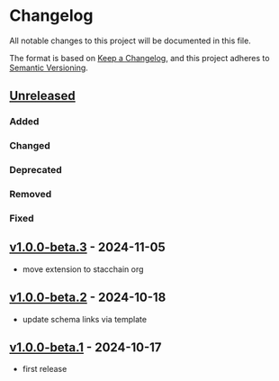 # Changelog

All notable changes to this project will be documented in this file.

The format is based on [Keep a Changelog](https://keepachangelog.com/en/1.0.0/),
and this project adheres to [Semantic Versioning](https://semver.org/spec/v2.0.0.html).

## [Unreleased]

### Added

### Changed

### Deprecated

### Removed

### Fixed

## [v1.0.0-beta.3] - 2024-11-05

- move extension to stacchain org

## [v1.0.0-beta.2] - 2024-10-18

- update schema links via template

## [v1.0.0-beta.1] - 2024-10-17

- first release

[Unreleased]: https://github.com/stacchain/merkle-tree-stac-extension/tree/v1.0.0-beta.2...main
[v1.0.0-beta.3]: https://github.com/stacchain/merkle-tree-stac-extension/tree/v1.0.0-beta.1...v1.0.0-beta.2
[v1.0.0-beta.2]: https://github.com/stacchain/merkle-tree-stac-extension/tree/v1.0.0-beta.1...v1.0.0-beta.2
[v1.0.0-beta.1]: https://github.com/stacchain/merkle-tree-stac-extension/tree/v1.0.0-beta.1
